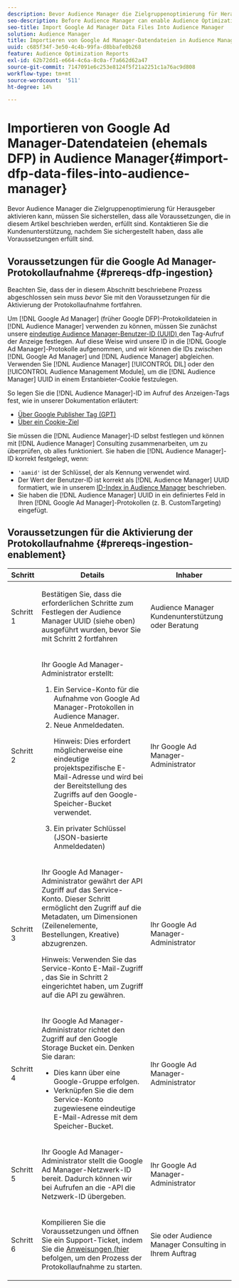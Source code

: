 ```yaml
---
description: Bevor Audience Manager die Zielgruppenoptimierung für Herausgeber aktivieren kann, müssen Sie sicherstellen, dass alle Voraussetzungen, die in diesem Artikel beschrieben werden, erfüllt sind. Kontaktieren Sie die Kundenunterstützung, nachdem Sie sichergestellt haben, dass alle Voraussetzungen erfüllt sind.
seo-description: Before Audience Manager can enable Audience Optimization for Publishers, you must ensure that all prerequisites outlined in this article are met. Contact Customer Care after checking off all prerequisites.
seo-title: Import Google Ad Manager Data Files Into Audience Manager
solution: Audience Manager
title: Importieren von Google Ad Manager-Datendateien in Audience Manager
uuid: c685f34f-3e50-4c4b-99fa-d8bbafe0b268
feature: Audience Optimization Reports
exl-id: 62b72dd1-e664-4c6a-8c0a-f7a662d62a47
source-git-commit: 7147091e6c253e8124f5f21a2251c1a76ac9d808
workflow-type: tm+mt
source-wordcount: '511'
ht-degree: 14%

---
```


# Importieren von Google Ad Manager-Datendateien (ehemals DFP) in Audience Manager{#import-dfp-data-files-into-audience-manager}

Bevor Audience Manager die Zielgruppenoptimierung für Herausgeber aktivieren kann, müssen Sie sicherstellen, dass alle Voraussetzungen, die in diesem Artikel beschrieben werden, erfüllt sind. Kontaktieren Sie die Kundenunterstützung, nachdem Sie sichergestellt haben, dass alle Voraussetzungen erfüllt sind.

## Voraussetzungen für die Google Ad Manager-Protokollaufnahme {#prereqs-dfp-ingestion}

Beachten Sie, dass der in diesem Abschnitt beschriebene Prozess abgeschlossen sein muss *bevor* Sie mit den Voraussetzungen für die Aktivierung der Protokollaufnahme fortfahren.

Um [!DNL Google Ad Manager] (früher Google DFP)-Protokolldateien in [!DNL Audience Manager] verwenden zu können, müssen Sie zunächst unsere [eindeutige Audience Manager-Benutzer-ID (UUID) ](../../../reference/ids-in-aam.md) den Tag-Aufruf der Anzeige festlegen. Auf diese Weise wird unsere ID in die [!DNL Google Ad Manager]-Protokolle aufgenommen, und wir können die IDs zwischen [!DNL Google Ad Manager] und [!DNL Audience Manager] abgleichen. Verwenden Sie [!DNL Audience Manager] [!UICONTROL DIL] oder den [!UICONTROL Audience Management Module], um die [!DNL Audience Manager] UUID in einem Erstanbieter-Cookie festzulegen.

So legen Sie die [!DNL Audience Manager]-ID im Aufruf des Anzeigen-Tags fest, wie in unserer Dokumentation erläutert:

* [Über Google Publisher Tag (GPT)](../../../integration/gpt-aam-destination/gpt-aam-modify-api.md)
* [Über ein Cookie-Ziel](../../../integration/gpt-aam-destination/gpt-aam-create-destination.md)

Sie müssen die [!DNL Audience Manager]-ID selbst festlegen und können mit [!DNL Audience Manager] Consulting zusammenarbeiten, um zu überprüfen, ob alles funktioniert. Sie haben die [!DNL Audience Manager]-ID korrekt festgelegt, wenn:

* `'aamid'` ist der Schlüssel, der als Kennung verwendet wird.
* Der Wert der Benutzer-ID ist korrekt als [!DNL Audience Manager] UUID formatiert, wie in unserem [ID-Index in Audience Manager](../../../reference/ids-in-aam.md) beschrieben.
* Sie haben die [!DNL Audience Manager] UUID in ein definiertes Feld in Ihren [!DNL Google Ad Manager]-Protokollen (z. B. CustomTargeting) eingefügt.

## Voraussetzungen für die Aktivierung der Protokollaufnahme {#prereqs-ingestion-enablement}

<table id="table_C980A9F9B0FB4157B4908A64768B1571"> 
 <thead> 
  <tr> 
   <th colname="col1" class="entry"> Schritt </th> 
   <th colname="col2" class="entry"> Details </th> 
   <th colname="col3" class="entry"> Inhaber </th> 
  </tr> 
 </thead>
 <tbody> 
  <tr> 
   <td colname="col1"> <p>Schritt 1 </p> </td> 
   <td colname="col2"> <p>Bestätigen Sie, dass die erforderlichen Schritte zum Festlegen der <span class="keyword"> Audience Manager</span> UUID (siehe oben) ausgeführt wurden, bevor Sie mit Schritt 2 fortfahren </p> </td> 
   <td colname="col3"> <p><span class="keyword"> Audience Manager</span> Kundenunterstützung oder Beratung </p> </td> 
  </tr> 
  <tr> 
   <td colname="col1"> <p>Schritt 2 </p> </td> 
   <td colname="col2"> <p>Ihr Google Ad Manager-Administrator erstellt: </p> <p> 
     <ol id="ol_FCFA9B11CFF948A488DF9CB298FC04C4"> 
      <li id="li_BC946EDCC3324578AEB64EDDA55B5ACA">Ein Service-Konto für die Aufnahme von Google Ad Manager-Protokollen in <span class="keyword"> Audience Manager</span>. </li> 
      <li id="li_6B2FC7D73A3246419E55C004E17ACA25">Neue Anmeldedaten. <p>Hinweis: Dies erfordert möglicherweise eine eindeutige projektspezifische E-Mail-Adresse und wird bei der Bereitstellung des Zugriffs auf den Google-Speicher-Bucket verwendet. </p> </li> 
      <li id="li_95444B9FD1B34659A9634814B262A681">Ein privater Schlüssel (JSON-basierte Anmeldedaten) </li> 
     </ol> </p> </td> 
   <td colname="col3"> <p>Ihr Google Ad Manager-Administrator </p> </td> 
  </tr> 
  <tr> 
   <td colname="col1"> <p>Schritt 3 </p> </td> 
   <td colname="col2"> <p>Ihr Google Ad Manager-Administrator gewährt der API Zugriff auf das Service-Konto. Dieser Schritt ermöglicht den Zugriff auf die Metadaten, um Dimensionen (Zeilenelemente, Bestellungen, Kreative) abzugrenzen. <p>Hinweis: Verwenden Sie das Service-Konto E-Mail-Zugriff , das Sie in Schritt 2 eingerichtet haben, um Zugriff auf die API zu gewähren. </p> </p> </td> 
   <td colname="col3"> <p>Ihr Google Ad Manager-Administrator </p> </td> 
  </tr> 
  <tr> 
   <td colname="col1"> <p>Schritt 4 </p> </td> 
   <td colname="col2"> <p>Ihr Google Ad Manager-Administrator richtet den Zugriff auf den Google Storage Bucket ein. Denken Sie daran: </p> <p> 
     <ul id="ul_3E8DCC73454243D998BD9024D0966A4E"> 
      <li id="li_3691DBD28006412288458175F75873C6">Dies kann über eine Google-Gruppe erfolgen. </li> 
      <li id="li_4774806B263245CEAAAB89BD2AA7F23F">Verknüpfen Sie die dem Service-Konto zugewiesene eindeutige E-Mail-Adresse mit dem Speicher-Bucket. </li> 
     </ul> </p> </td> 
   <td colname="col3"> <p>Ihr Google Ad Manager-Administrator </p> </td> 
  </tr> 
  <tr> 
   <td colname="col1"> <p>Schritt 5 </p> </td> 
   <td colname="col2"> <p>Ihr Google Ad Manager-Administrator stellt die Google Ad Manager-Netzwerk-ID bereit. Dadurch können wir bei Aufrufen an die -API die Netzwerk-ID übergeben. </p> </td> 
   <td colname="col3"> <p>Ihr Google Ad Manager-Administrator </p> </td> 
  </tr> 
  <tr> 
   <td colname="col1"> <p>Schritt 6 </p> </td> 
   <td colname="col2"> <p>Kompilieren Sie die Voraussetzungen und öffnen Sie ein Support-Ticket, indem Sie die <a href="https://experienceleague.adobe.com/docs/customer-one/using/home.html"> Anweisungen (hier</a> befolgen, um den Prozess der Protokollaufnahme zu starten. </p> </td> 
   <td colname="col3"> <p>Sie oder <span class="keyword"> Audience Manager</span> Consulting in Ihrem Auftrag </p> </td> 
  </tr> 
 </tbody> 
</table>
